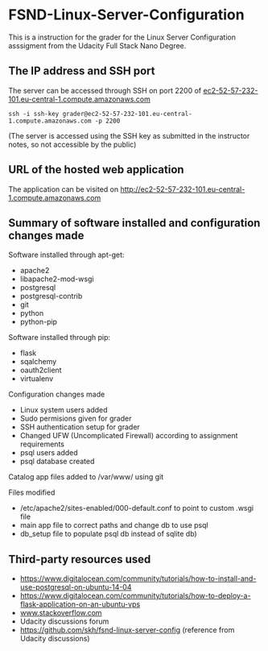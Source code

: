 # FSND-Linux-Server-Configuration

This is a instruction for the grader for the Linux Server Configuration asssigment from the Udacity Full Stack Nano Degree.

## The IP address and SSH port

The server can be accessed through SSH on port 2200 of [ec2-52-57-232-101.eu-central-1.compute.amazonaws.com](ec2-52-57-232-101.eu-central-1.compute.amazonaws.com)

```
ssh -i ssh-key grader@ec2-52-57-232-101.eu-central-1.compute.amazonaws.com -p 2200
```
(The server is accessed using the SSH key as submitted in the instructor notes, so not accessible by the public)

## URL of the hosted web application

The application can be visited on http://ec2-52-57-232-101.eu-central-1.compute.amazonaws.com


## Summary of software installed and configuration changes made

Software installed through apt-get:
- apache2
- libapache2-mod-wsgi
- postgresql 
- postgresql-contrib
- git
- python
- python-pip

Software installed through pip:
- flask 
- sqalchemy
- oauth2client
- virtualenv

Configuration changes made
- Linux system users added 
- Sudo permisions given for grader
- SSH authentication setup for grader
- Changed UFW (Uncomplicated Firewall) according to assignment requirements
- psql users added
- psql database created

Catalog app files added to /var/www/ using git

Files modified
- /etc/apache2/sites-enabled/000-default.conf to point to custom .wsgi file 
- main app file to correct paths and change db to use psql
- db_setup file to populate psql db instead of sqlite db)

## Third-party resources used
- https://www.digitalocean.com/community/tutorials/how-to-install-and-use-postgresql-on-ubuntu-14-04
- https://www.digitalocean.com/community/tutorials/how-to-deploy-a-flask-application-on-an-ubuntu-vps
- www.stackoverflow.com
- Udacity discussions forum
- https://github.com/skh/fsnd-linux-server-config (reference from Udacity discussions)

